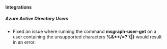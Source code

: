 
#### Integrations
##### Azure Active Directory Users
- Fixed an issue where running the command **msgraph-user-get** on a user containing the unsupported characters **%&*+/=?`{|}** would result in an error.
